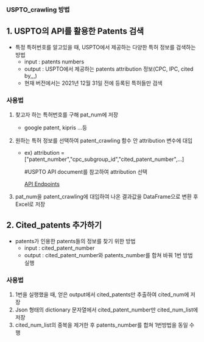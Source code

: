 ### USPTO_crawling 방법

## 1. USPTO의 API를 활용한 Patents 검색

- 특정 특허번호를 알고있을 때, USPTO에서 제공하는 다양한 특허 정보를 검색하는 방법
    - input : patents numbers
    - output : USPTO에서 제공하는 patents attribution 정보(CPC, IPC, cited by,,,)
    - 현재 버전에서는 2021년 12월 31일 전에 등록된 특허들만 검색

### 사용법

1. 찾고자 하는 특허번호를 구해 pat_num에 저장
    - google patent, kipris …등
2. 원하는 특허 정보를 선택하여 patent_crawling 함수 안 attribution 변수에 대입
    - ex) attribution =["patent_number","cpc_subgroup_id","cited_patent_number",…]
        
        #USPTO API document를 참고하여 attribution 선택
        
        [API Endpoints](https://patentsview.org/apis/api-endpoints)
        
3. pat_num을 patent_crawling에 대입하여 나온 결과값을 DataFrame으로 변환 후 Excel로 저장
 

## 2. Cited_patents 추가하기

- patents가 인용한 patents들의 정보를 찾기 위한 방법
    - input : cited_patent_number
    - output : cited_patent_number와 patents_number를 합쳐 바꿔 1번 방법 실행

### 사용법

1. 1번을 실행했을 때, 얻은 output에서 cited_patents만 추출하여 cited_num에 저장
2. Json 형태의 dictionary 문자열에서 cited_patent_number만 cited_num_list에 저장
3. cited_num_list의 중복을 제거한 후 patents_number를 합쳐 1번방법을 동일 수행
